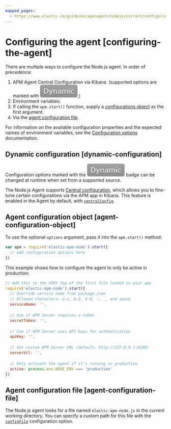 ```yaml
---
mapped_pages:
  - https://www.elastic.co/guide/en/apm/agent/nodejs/current/configuring-the-agent.html
---
```


# Configuring the agent [configuring-the-agent]

There are multiple ways to configure the Node.js agent. In order of precedence:

1. APM Agent Central Configuration via Kibana. (supported options are marked with [![dynamic config](images/dynamic-config.svg "") ](#dynamic-configuration))
2. Environment variables.
3. If calling the `apm.start()` function, supply a [configurations object](#agent-configuration-object) as the first argument.
4. Via the [agent configuration file](#agent-configuration-file).

For information on the available configuration properties and the expected names of environment variables, see the [Configuration options](/reference/configuration.md) documentation.


## Dynamic configuration [dynamic-configuration]

Configuration options marked with the ![dynamic config](images/dynamic-config.svg "") badge can be changed at runtime when set from a supported source.

The Node.js Agent supports [Central configuration](docs-content://solutions/observability/apm/apm-agent-central-configuration.md), which allows you to fine-tune certain configurations via the APM app in Kibana. This feature is enabled in the Agent by default, with [`centralConfig`](/reference/configuration.md#central-config).


## Agent configuration object [agent-configuration-object]

To use the optional `options` argument, pass it into the `apm.start()` method:

```js
var apm = require('elastic-apm-node').start({
  // add configuration options here
})
```

This example shows how to configure the agent to only be active in production:

```js
// Add this to the VERY top of the first file loaded in your app
require('elastic-apm-node').start({
  // Override service name from package.json
  // Allowed characters: a-z, A-Z, 0-9, -, _, and space
  serviceName: '',

  // Use if APM Server requires a token
  secretToken: '',

  // Use if APM Server uses API keys for authentication
  apiKey: '',

  // Set custom APM Server URL (default: http://127.0.0.1:8200)
  serverUrl: '',

  // Only activate the agent if it's running in production
  active: process.env.NODE_ENV === 'production'
})
```


## Agent configuration file [agent-configuration-file]

The Node.js agent looks for a file named `elastic-apm-node.js` in the current working directory. You can specify a custom path for this file with the [`configFile`](/reference/configuration.md#config-file) configuration option.

